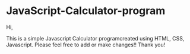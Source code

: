 # JavaScript-Calculator-program

Hi, 

This is a simple Javascript Calculator programcreated using HTML, CSS, Javascript. Please feel free to add or make changes!!
Thank you!
